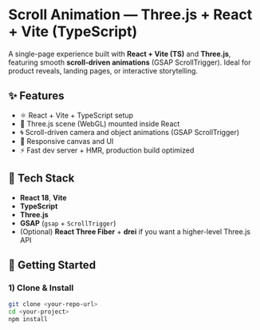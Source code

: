 # Scroll Animation — Three.js + React + Vite (TypeScript)

A single-page experience built with **React + Vite (TS)** and **Three.js**, featuring smooth **scroll-driven animations** (GSAP ScrollTrigger). Ideal for product reveals, landing pages, or interactive storytelling.

## ✨ Features
- ⚛️ React + Vite + TypeScript setup
- 🧱 Three.js scene (WebGL) mounted inside React
- 🌀 Scroll-driven camera and object animations (GSAP ScrollTrigger)
- 📱 Responsive canvas and UI
- ⚡ Fast dev server + HMR, production build optimized

## 🧰 Tech Stack
- **React 18**, **Vite**
- **TypeScript**
- **Three.js**
- **GSAP** (`gsap` + `ScrollTrigger`)
- (Optional) **React Three Fiber** + **drei** if you want a higher-level Three.js API

## 🚀 Getting Started

### 1) Clone & Install
```bash
git clone <your-repo-url>
cd <your-project>
npm install

